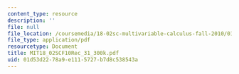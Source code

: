 ```yaml
---
content_type: resource
description: ''
file: null
file_location: /coursemedia/18-02sc-multivariable-calculus-fall-2010/01d53d2278a9e1115727b7d8c538543a_MIT18_02SCF10Rec_31_300k.pdf
file_type: application/pdf
resourcetype: Document
title: MIT18_02SCF10Rec_31_300k.pdf
uid: 01d53d22-78a9-e111-5727-b7d8c538543a
---
```

